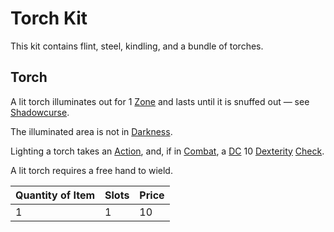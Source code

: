 # Torch Kit

This kit contains flint, steel, kindling, and a bundle of torches.

## Torch

A lit torch illuminates out for 1 [Zone](../../../Game%20Procedures/Core%20Procedures/Zone.md) and lasts until it is snuffed out — see [Shadowcurse](../../../Game%20Procedures/Hazards/Shadowcurse.md).

The illuminated area is not in [Darkness](../../../Game%20Procedures/Hazards/Darkness.md).

Lighting a torch takes an [Action](../../../Game%20Procedures/Core%20Procedures/Action.md), and, if in [Combat](../../../Game%20Procedures/Combat/Combat.md), a [DC](../../../Game%20Procedures/Core%20Procedures/DC.md) 10 [Dexterity](../../../Player%20Characters/The%20Ability%20Scores/Dexterity.md) [Check](../../../Game%20Procedures/Core%20Procedures/Check.md).

A lit torch requires a free hand to wield.

| Quantity of Item |  Slots | Price |
| ---------------- | ------ | ----- |
| 1                | 1      | 10    |

